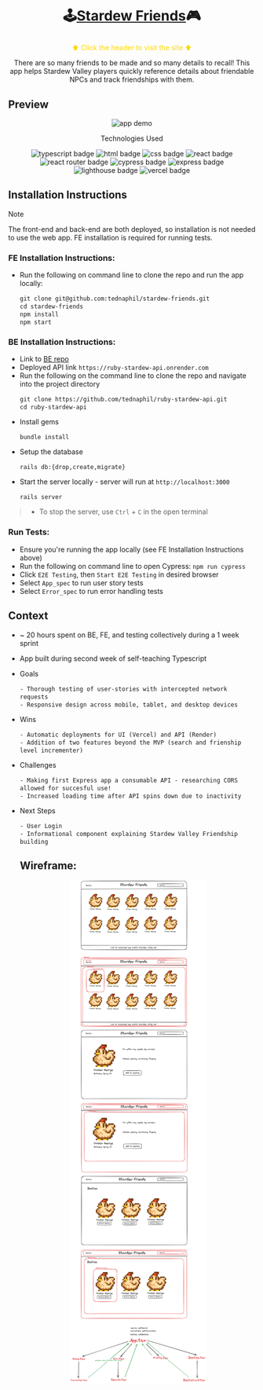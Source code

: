 # <p align="center">🕹️[Stardew Friends](https://stardew-friends.vercel.app/)🎮</p>
<p align="center" style="color: gold">⬆ Click the header to visit the site ⬆</a>

<p align="center">There are so many friends to be made and so many details to recall! This app helps Stardew Valley players quickly reference details about friendable NPCs and track friendships with them.</p>

## Preview
<div align="center">
  <img src=".github/StardewFriends Demo.gif" alt="app demo">

</div>
<p align="center">Technologies Used</p>
<div align="center">
  <img src="https://img.shields.io/badge/TypeScript-3178C6?logo=typescript&logoColor=fff&style=for-the-badge" alt="typescript badge">
  <img src="https://img.shields.io/badge/HTML5-E34F26?logo=html5&logoColor=fff&style=for-the-badge" alt="html badge">
  <img src="https://img.shields.io/badge/CSS3-1572B6?logo=css3&logoColor=fff&style=for-the-badge" alt="css badge">
  <img src="https://img.shields.io/badge/React-61DAFB?logo=react&logoColor=000&style=for-the-badge" alt="react badge">
  <img src="https://img.shields.io/badge/React%20Router-CA4245?logo=reactrouter&logoColor=fff&style=for-the-badge" alt="react router badge">
  <img src="https://img.shields.io/badge/Cypress-69D3A7?logo=cypress&logoColor=fff&style=for-the-badge" alt="cypress badge">
  <img src="https://img.shields.io/badge/Express-000?logo=express&logoColor=fff&style=for-the-badge" alt="express badge">
  <img src="https://img.shields.io/badge/Lighthouse-F44B21?logo=lighthouse&logoColor=fff&style=for-the-badge" alt="lighthouse badge">
  <img src="https://img.shields.io/badge/Vercel-000?logo=vercel&logoColor=fff&style=for-the-badge" alt="vercel badge">
</div>

## Installation Instructions
  >[!NOTE] 
  > The front-end and back-end are both deployed, so installation is not needed to use the web app. FE installation is required for running tests.

### FE Installation Instructions:
- Run the following on command line to clone the repo and run the app locally:
    ```
    git clone git@github.com:tednaphil/stardew-friends.git
    cd stardew-friends
    npm install
    npm start
    ```
### BE Installation Instructions:
- Link to [BE repo](https://github.com/tednaphil/ruby-stardew-api)
- Deployed API link `https://ruby-stardew-api.onrender.com`
- Run the following on the command line to clone the repo and navigate into the project directory
    ```
    git clone https://github.com/tednaphil/ruby-stardew-api.git
    cd ruby-stardew-api
    ```
- Install gems
    ```
    bundle install
    ```
- Setup the database
    ```
    rails db:{drop,create,migrate}
    ```
- Start the server locally - server will run at `http://localhost:3000`
    ```
    rails server
    ```

> - To stop the server, use `Ctrl` + `C` in the open terminal

### Run Tests:
- Ensure you're running the app locally (see FE Installation Instructions above)
- Run the following on command line to open Cypress: `npm run cypress`
- Click `E2E Testing`, then `Start E2E Testing` in desired browser
- Select `App_spec` to run user story tests
- Select `Error_spec` to run error handling tests

## Context
- ~ 20 hours spent on BE, FE, and testing collectively during a 1 week sprint
- App built during second week of self-teaching Typescript
- Goals
  ```
  - Thorough testing of user-stories with intercepted network requests
  - Responsive design across mobile, tablet, and desktop devices
  ```
- Wins
  ```
  - Automatic deployments for UI (Vercel) and API (Render)
  - Addition of two features beyond the MVP (search and frienship level incrementer)
  ```
- Challenges
  ```
  - Making first Express app a consumable API - researching CORS allowed for succesful use!
  - Increased loading time after API spins down due to inactivity
  ```
- Next Steps
  ```
  - User Login
  - Informational component explaining Stardew Valley Friendship building
  ```

  ## Wireframe:
  <div align="center">
  <img src="https://github.com/tednaphil/stardew-friends/blob/main/StardewFriends%20Wireframe.png" alt="mvp wireframe">
</div>
